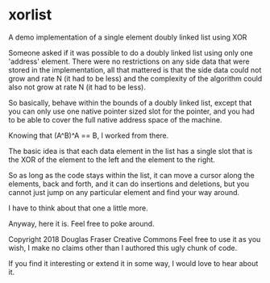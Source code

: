 # xorlist
A demo implementation of a single element doubly linked list using XOR

Someone asked if it was possible to do a doubly linked list using only one 'address' element.
There were no restrictions on any side data that were stored in the implementation, all that
mattered is that the side data could not grow and rate N (it had to be less) and the complexity
of the algorithm could also not grow at rate N (it had to be less).

So basically, behave within the bounds of a doubly linked list, except that you can only use one
native pointer sized slot for the pointer, and you had to be able to cover the full native address
space of the machine.

Knowing that (A^B)^A == B, I worked from there.

The basic idea is that each data element in the list has a single slot that is the XOR of the element
to the left and the element to the right.

So as long as the code stays within the list, it can move a cursor along the elements, back and forth,
and it can do insertions and deletions, but you cannot just jump on any particular element and
find your way around.

I have to think about that one a little more.

Anyway, here it is. Feel free to poke around.

Copyright 2018 Douglas Fraser
Creative Commons
Feel free to use it as you wish, I make no claims other than I authored this ugly chunk of code.

If you find it interesting or extend it in some way, I would love to hear about it.
